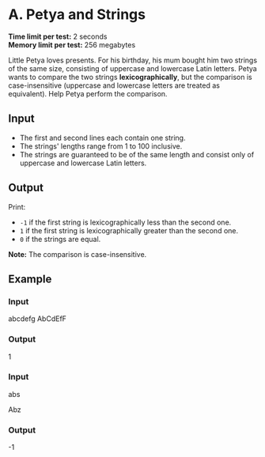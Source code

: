 # A. Petya and Strings

**Time limit per test:** 2 seconds  
**Memory limit per test:** 256 megabytes  

Little Petya loves presents. For his birthday, his mum bought him two strings of the same size, consisting of uppercase and lowercase Latin letters. Petya wants to compare the two strings **lexicographically**, but the comparison is case-insensitive (uppercase and lowercase letters are treated as equivalent). Help Petya perform the comparison.

## Input
- The first and second lines each contain one string.  
- The strings' lengths range from 1 to 100 inclusive.  
- The strings are guaranteed to be of the same length and consist only of uppercase and lowercase Latin letters.

## Output
Print:
- `-1` if the first string is lexicographically less than the second one.  
- `1` if the first string is lexicographically greater than the second one.  
- `0` if the strings are equal.

**Note:** The comparison is case-insensitive.

## Example

### Input

abcdefg
AbCdEfF

### Output

1

### Input

abs

Abz

### Output

-1
